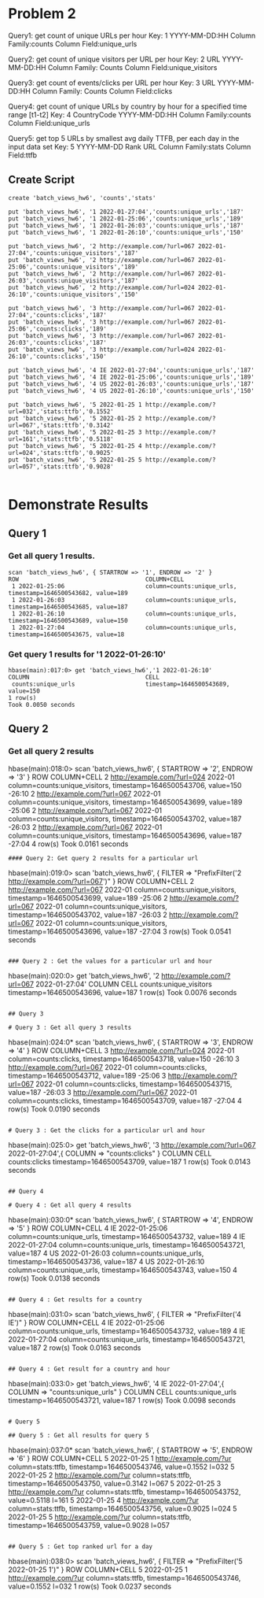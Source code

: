 


# Problem 2

Query1: get count of unique URLs per hour 
Key: 1 YYYY-MM-DD:HH Column Family:counts Column Field:unique_urls

Query2: get count of unique visitors per URL per hour 
Key: 2 URL YYYY-MM-DD:HH Column Family: Counts Column Field:unique_visitors

Query3: get count of events/clicks per URL per hour
Key: 3 URL YYYY-MM-DD:HH Column Family: Counts Column Field:clicks

Query4: get count of unique URLs by country by hour for a  specified time range [t1-t2]
Key: 4 CountryCode YYYY-MM-DD:HH Column Family:counts Column Field:unique_urls 

Query5: get top 5 URLs by smallest avg daily TTFB, per each day in the input data set 
Key: 5 YYYY-MM-DD Rank URL Column Family:stats Column Field:ttfb

## Create Script
```
create 'batch_views_hw6', 'counts','stats'

put 'batch_views_hw6', '1 2022-01-27:04','counts:unique_urls','187'
put 'batch_views_hw6', '1 2022-01-25:06','counts:unique_urls','189'
put 'batch_views_hw6', '1 2022-01-26:03','counts:unique_urls','187'
put 'batch_views_hw6', '1 2022-01-26:10','counts:unique_urls','150'

put 'batch_views_hw6', '2 http://example.com/?url=067 2022-01-27:04','counts:unique_visitors','187'
put 'batch_views_hw6', '2 http://example.com/?url=067 2022-01-25:06','counts:unique_visitors','189'
put 'batch_views_hw6', '2 http://example.com/?url=067 2022-01-26:03','counts:unique_visitors','187'
put 'batch_views_hw6', '2 http://example.com/?url=024 2022-01-26:10','counts:unique_visitors','150'

put 'batch_views_hw6', '3 http://example.com/?url=067 2022-01-27:04','counts:clicks','187'
put 'batch_views_hw6', '3 http://example.com/?url=067 2022-01-25:06','counts:clicks','189'
put 'batch_views_hw6', '3 http://example.com/?url=067 2022-01-26:03','counts:clicks','187'
put 'batch_views_hw6', '3 http://example.com/?url=024 2022-01-26:10','counts:clicks','150'

put 'batch_views_hw6', '4 IE 2022-01-27:04','counts:unique_urls','187'
put 'batch_views_hw6', '4 IE 2022-01-25:06','counts:unique_urls','189'
put 'batch_views_hw6', '4 US 2022-01-26:03','counts:unique_urls','187'
put 'batch_views_hw6', '4 US 2022-01-26:10','counts:unique_urls','150'

put 'batch_views_hw6', '5 2022-01-25 1 http://example.com/?url=032','stats:ttfb','0.1552'
put 'batch_views_hw6', '5 2022-01-25 2 http://example.com/?url=067','stats:ttfb','0.3142'
put 'batch_views_hw6', '5 2022-01-25 3 http://example.com/?url=161','stats:ttfb','0.5118'
put 'batch_views_hw6', '5 2022-01-25 4 http://example.com/?url=024','stats:ttfb','0.9025'
put 'batch_views_hw6', '5 2022-01-25 5 http://example.com/?url=057','stats:ttfb','0.9028'


```

# Demonstrate Results

## Query 1

### Get all query 1 results.

```
scan 'batch_views_hw6', { STARTROW => '1', ENDROW => '2' }
ROW                                    COLUMN+CELL
 1 2022-01-25:06                       column=counts:unique_urls, timestamp=1646500543682, value=189
 1 2022-01-26:03                       column=counts:unique_urls, timestamp=1646500543685, value=187
 1 2022-01-26:10                       column=counts:unique_urls, timestamp=1646500543689, value=150
 1 2022-01-27:04                       column=counts:unique_urls, timestamp=1646500543675, value=18

```

### Get query 1 results for '1 2022-01-26:10'
```
hbase(main):017:0> get 'batch_views_hw6','1 2022-01-26:10'
COLUMN                                 CELL
 counts:unique_urls                    timestamp=1646500543689, value=150
1 row(s)
Took 0.0050 seconds
```

## Query 2

### Get all query 2 results
hbase(main):018:0> scan 'batch_views_hw6', { STARTROW => '2', ENDROW => '3' }
ROW                                    COLUMN+CELL
 2 http://example.com/?url=024 2022-01 column=counts:unique_visitors, timestamp=1646500543706, value=150
 -26:10
 2 http://example.com/?url=067 2022-01 column=counts:unique_visitors, timestamp=1646500543699, value=189
 -25:06
 2 http://example.com/?url=067 2022-01 column=counts:unique_visitors, timestamp=1646500543702, value=187
 -26:03
 2 http://example.com/?url=067 2022-01 column=counts:unique_visitors, timestamp=1646500543696, value=187
 -27:04
4 row(s)
Took 0.0161 seconds
```
#### Query 2: Get query 2 results for a particular url
```
hbase(main):019:0> scan 'batch_views_hw6', { FILTER => "PrefixFilter('2 http://example.com/?url=067')" }
ROW                                    COLUMN+CELL
 2 http://example.com/?url=067 2022-01 column=counts:unique_visitors, timestamp=1646500543699, value=189
 -25:06
 2 http://example.com/?url=067 2022-01 column=counts:unique_visitors, timestamp=1646500543702, value=187
 -26:03
 2 http://example.com/?url=067 2022-01 column=counts:unique_visitors, timestamp=1646500543696, value=187
 -27:04
3 row(s)
Took 0.0541 seconds

```

### Query 2 : Get the values for a particular url and hour
```
hbase(main):020:0> get 'batch_views_hw6', '2 http://example.com/?url=067 2022-01-27:04'
COLUMN                                 CELL
 counts:unique_visitors                timestamp=1646500543696, value=187
1 row(s)
Took 0.0076 seconds

```

## Query 3

# Query 3 : Get all query 3 results
```

hbase(main):024:0* scan 'batch_views_hw6', { STARTROW => '3', ENDROW => '4' }
ROW                                    COLUMN+CELL
 3 http://example.com/?url=024 2022-01 column=counts:clicks, timestamp=1646500543718, value=150
 -26:10
 3 http://example.com/?url=067 2022-01 column=counts:clicks, timestamp=1646500543712, value=189
 -25:06
 3 http://example.com/?url=067 2022-01 column=counts:clicks, timestamp=1646500543715, value=187
 -26:03
 3 http://example.com/?url=067 2022-01 column=counts:clicks, timestamp=1646500543709, value=187
 -27:04
4 row(s)
Took 0.0190 seconds

```

# Query 3 : Get the clicks for a particular url and hour
```
hbase(main):025:0> get 'batch_views_hw6', '3 http://example.com/?url=067 2022-01-27:04',{ COLUMN => "counts:clicks" }
COLUMN                                 CELL
 counts:clicks                         timestamp=1646500543709, value=187
1 row(s)
Took 0.0143 seconds

```

## Query 4

# Query 4 : Get all query 4 results
```

hbase(main):030:0* scan 'batch_views_hw6', { STARTROW => '4', ENDROW => '5' }
ROW                                    COLUMN+CELL
 4 IE 2022-01-25:06                    column=counts:unique_urls, timestamp=1646500543732, value=189
 4 IE 2022-01-27:04                    column=counts:unique_urls, timestamp=1646500543721, value=187
 4 US 2022-01-26:03                    column=counts:unique_urls, timestamp=1646500543736, value=187
 4 US 2022-01-26:10                    column=counts:unique_urls, timestamp=1646500543743, value=150
4 row(s)
Took 0.0138 seconds
```

## Query 4 : Get results for a country
```
hbase(main):031:0> scan 'batch_views_hw6', { FILTER => "PrefixFilter('4 IE')" }
ROW                                    COLUMN+CELL
 4 IE 2022-01-25:06                    column=counts:unique_urls, timestamp=1646500543732, value=189
 4 IE 2022-01-27:04                    column=counts:unique_urls, timestamp=1646500543721, value=187
2 row(s)
Took 0.0163 seconds
```

## Query 4 : Get result for a country and hour
```
hbase(main):033:0> get 'batch_views_hw6', '4 IE 2022-01-27:04',{ COLUMN => "counts:unique_urls" }
COLUMN                                 CELL
 counts:unique_urls                    timestamp=1646500543721, value=187
1 row(s)
Took 0.0098 seconds
```

# Query 5

## Query 5 : Get all results for query 5
```
hbase(main):037:0* scan 'batch_views_hw6', { STARTROW => '5', ENDROW => '6' }
ROW                                    COLUMN+CELL
 5 2022-01-25 1 http://example.com/?ur column=stats:ttfb, timestamp=1646500543746, value=0.1552
 l=032
 5 2022-01-25 2 http://example.com/?ur column=stats:ttfb, timestamp=1646500543750, value=0.3142
 l=067
 5 2022-01-25 3 http://example.com/?ur column=stats:ttfb, timestamp=1646500543752, value=0.5118
 l=161
 5 2022-01-25 4 http://example.com/?ur column=stats:ttfb, timestamp=1646500543756, value=0.9025
 l=024
 5 2022-01-25 5 http://example.com/?ur column=stats:ttfb, timestamp=1646500543759, value=0.9028
 l=057
 ```
 
 ## Query 5 : Get top ranked url for a day
 ```
hbase(main):038:0>  scan 'batch_views_hw6', { FILTER => "PrefixFilter('5 2022-01-25 1')" }
ROW                                    COLUMN+CELL
 5 2022-01-25 1 http://example.com/?ur column=stats:ttfb, timestamp=1646500543746, value=0.1552
 l=032
1 row(s)
Took 0.0237 seconds
```


 
